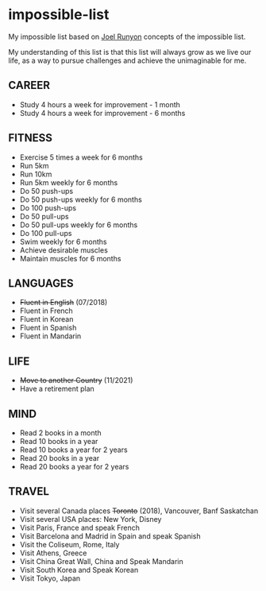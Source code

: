 # impossible-list
My impossible list based on [Joel Runyon](https://impossiblehq.com/impossible-list/) concepts of the impossible list.

My understanding of this list is that this list will always grow as we live our life, as a way to pursue challenges and achieve the unimaginable for me.

## CAREER
- Study 4 hours a week for improvement - 1 month
- Study 4 hours a week for improvement - 6 months

## FITNESS
- Exercise 5 times a week for 6 months
- Run 5km
- Run 10km
- Run 5km weekly for 6 months
- Do 50 push-ups
- Do 50 push-ups weekly for 6 months
- Do 100 push-ups
- Do 50 pull-ups
- Do 50 pull-ups weekly for 6 months
- Do 100 pull-ups
- Swim weekly for 6 months
- Achieve desirable muscles
- Maintain muscles for 6 months

## LANGUAGES
- ~~Fluent in English~~ (07/2018)
- Fluent in French
- Fluent in Korean
- Fluent in Spanish
- Fluent in Mandarin

## LIFE
- ~~Move to another Country~~ (11/2021)
- Have a retirement plan

## MIND
- Read 2 books in a month
- Read 10 books in a year
- Read 10 books a year for 2 years
- Read 20 books in a year
- Read 20 books a year for 2 years

## TRAVEL
- Visit several Canada places ~~Toronto~~ (2018), Vancouver, Banf Saskatchan
- Visit several USA places: New York, Disney
- Visit Paris, France and speak French
- Visit Barcelona and Madrid in Spain and speak Spanish
- Visit the Coliseum, Rome, Italy
- Visit Athens, Greece
- Visit China Great Wall, China and Speak Mandarin
- Visit South Korea and Speak Korean
- Visit Tokyo, Japan
